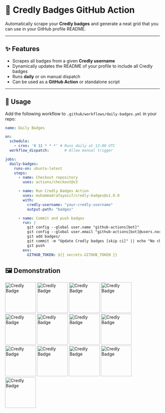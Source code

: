 # 🏅 Credly Badges GitHub Action

Automatically scrape your **Credly badges** and generate a neat grid that you can use in your GitHub profile README.

---

## ✨ Features
- Scrapes all badges from a given **Credly username**  
- Dynamically updates the README of your profile to include all Credly badges
- Runs **daily** or on manual dispatch  
- Can be used as a **GitHub Action** or standalone script  

---

## 🚀 Usage

Add the following workflow to `.github/workflows/daily-badges.yml` in your repo:

```yaml
name: Daily Badges

on:
  schedule:
    - cron: '0 12 * * *' # Runs daily at 12:00 UTC
  workflow_dispatch:       # Allow manual trigger

jobs:
  daily-badges:
    runs-on: ubuntu-latest
    steps:
      - name: Checkout repository
        uses: actions/checkout@v3

      - name: Run Credly Badges Action
        uses: muhammadrafayasif/credly-badges@v1.0.0
        with:
          credly-username: "your-credly-username"
          output-path: "badges"

      - name: Commit and push badges
        run: |
          git config --global user.name "github-actions[bot]"
          git config --global user.email "github-actions[bot]@users.noreply.github.com"
          git add badges/
          git commit -m "Update Credly badges [skip ci]" || echo "No changes to commit"
          git push
        env:
          GITHUB_TOKEN: ${{ secrets.GITHUB_TOKEN }}
```
## 🖼️ Demonstration
<!-- START_CREDLY_BADGES -->
<a href="https://www.credly.com/badges/7806219c-f1a9-4335-bd83-92d7e7812dc3"><img src="https://images.credly.com/images/6eb08161-0425-4fc0-b66c-a1138dee7953/image.png" alt="Credly Badge" width="100"/></a>
<a href="https://www.credly.com/badges/e8565dd7-0725-42cf-bd1d-6d82edda4651"><img src="https://images.credly.com/images/1dc40257-c856-4e6b-9a92-29be936a9e7c/image.png" alt="Credly Badge" width="100"/></a>
<a href="https://www.credly.com/badges/438cfebe-6dc9-48ac-874b-be76337c39f6"><img src="https://images.credly.com/images/42ce4209-8839-431a-9046-f2ce2e72e04b/Coursera_20Data_20Science_20Professional_20Certificate.png" alt="Credly Badge" width="100"/></a>
<a href="https://www.credly.com/badges/8ffd7d48-35e7-443a-a2dd-56da6d3d8b29"><img src="https://images.credly.com/images/169512d3-cef6-43e3-bec8-e6af2723a076/image.png" alt="Credly Badge" width="100"/></a>
<a href="https://www.credly.com/badges/cb9141d9-4679-4c64-9f1a-e57e289fd59c"><img src="https://images.credly.com/images/56c60565-e945-4bcd-b8a6-9b2f43e1b0d9/Coursera_20Machine_20Learning_20with_20Python_20V2.png" alt="Credly Badge" width="100"/></a>
<a href="https://www.credly.com/badges/12562254-ac2b-4f7c-a639-57345625b1fc"><img src="https://images.credly.com/images/9da3eedf-fda3-4e81-bb46-d174b4699bf1/image.png" alt="Credly Badge" width="100"/></a>
<a href="https://www.credly.com/badges/2ac944b2-576b-4f3d-97d4-68ba8f5b4d3b"><img src="https://images.credly.com/images/950038fc-2519-4f79-8827-f71caf0f5095/image.png" alt="Credly Badge" width="100"/></a>
<a href="https://www.credly.com/badges/e4f9b7ce-933a-460d-9548-8b27ce8c28ef"><img src="https://images.credly.com/images/f2573aac-d21c-483d-acda-afaa366b4f51/image.png" alt="Credly Badge" width="100"/></a>
<a href="https://www.credly.com/badges/66aa6289-de27-4558-96ba-7df870534372"><img src="https://images.credly.com/images/46defa53-a922-47bd-94ea-b43488f5cd8a/Data_Science_Methodology_Foundational.png" alt="Credly Badge" width="100"/></a>
<a href="https://www.credly.com/badges/157aad74-b9d9-4870-a20b-259e61d6b51e"><img src="https://images.credly.com/images/4dd14b9d-2750-43bc-a5f6-27970c0de0fa/image.png" alt="Credly Badge" width="100"/></a>
<a href="https://www.credly.com/badges/c6822347-a593-4df6-95de-26622c3eca45"><img src="https://images.credly.com/images/40bee502-a5b3-4365-90e7-57eed5067594/image.png" alt="Credly Badge" width="100"/></a>
<a href="https://www.credly.com/badges/bfa6fe18-08c1-4a66-be9b-b32e0dbfeb62"><img src="https://images.credly.com/images/1447954e-9923-4703-a647-eac80e5f0682/image.png" alt="Credly Badge" width="100"/></a>
<a href="https://www.credly.com/badges/dda8ec7a-abd0-459b-b750-2bb3d35998f8"><img src="https://images.credly.com/images/5fc2d535-e716-46c4-881a-f4822b8da0e5/Cognitive_Class_-_What_is_Data_Science.png" alt="Credly Badge" width="100"/></a>
<!-- END_CREDLY_BADGES -->